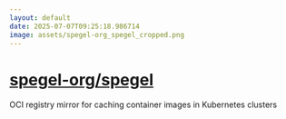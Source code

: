 ```yaml
---
layout: default
date: 2025-07-07T09:25:18.986714
image: assets/spegel-org_spegel_cropped.png
---
```


# [spegel-org/spegel](https://github.com/spegel-org/spegel)

OCI registry mirror for caching container images in Kubernetes clusters
